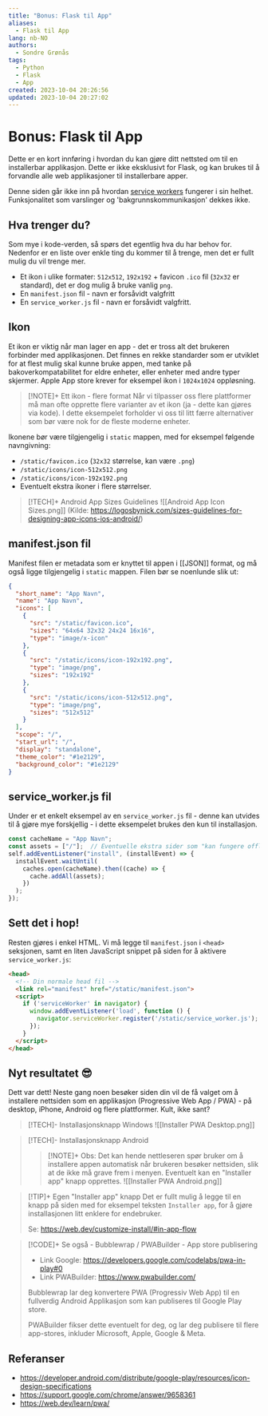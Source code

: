 ```yaml
---
title: "Bonus: Flask til App"
aliases:
  - Flask til App
lang: nb-NO
authors:
  - Sondre Grønås
tags:
  - Python
  - Flask
  - App
created: 2023-10-04 20:26:56
updated: 2023-10-04 20:27:02
---
```

# Bonus: Flask til App
Dette er en kort innføring i hvordan du kan gjøre ditt nettsted om til en installerbar applikasjon. Dette er ikke eksklusivt for Flask, og kan brukes til å forvandle alle web applikasjoner til installerbare apper.

Denne siden går ikke inn på hvordan [service workers](https://web.dev/learn/pwa/service-workers/) fungerer i sin helhet. Funksjonalitet som varslinger og 'bakgrunnskommunikasjon' dekkes ikke.

## Hva trenger du?
Som mye i kode-verden, så spørs det egentlig hva du har behov for. Nedenfor er en liste over enkle ting du kommer til å trenge, men det er fullt mulig du vil trenge mer.

- Et ikon i ulike formater: `512x512`, `192x192` + favicon `.ico` fil (`32x32` er standard), det er dog mulig å bruke vanlig `png`.
- En `manifest.json` fil - navn er forsåvidt valgfritt
- En `service_worker.js` fil - navn er forsåvidt valgfritt.

## Ikon
Et ikon er viktig når man lager en app - det er tross alt det brukeren forbinder med applikasjonen. Det finnes en rekke standarder som er utviklet for at flest mulig skal kunne bruke appen, med tanke på bakoverkompatabilitet for eldre enheter, eller enheter med andre typer skjermer. Apple App store krever for eksempel ikon i `1024x1024` oppløsning.

> [!NOTE]+ Ett ikon - flere format
> Når vi tilpasser oss flere plattformer må man ofte opprette flere varianter av et ikon (ja - dette kan gjøres via kode). I dette eksempelet forholder vi oss til litt færre alternativer som bør være nok for de fleste moderne enheter.

Ikonene bør være tilgjengelig i `static` mappen, med for eksempel følgende navngivning:

- `/static/favicon.ico` (`32x32` størrelse, kan være `.png`)
- `/static/icons/icon-512x512.png`
- `/static/icons/icon-192x192.png`
- Eventuelt ekstra ikoner i flere størrelser.

> [!TECH]+ Android App Sizes Guidelines
> ![[Android App Icon Sizes.png]] 
> (Kilde: https://logosbynick.com/sizes-guidelines-for-designing-app-icons-ios-android/)

## manifest.json fil
Manifest filen er metadata som er knyttet til appen i [[JSON]] format, og må også ligge tilgjengelig i `static` mappen. Filen bør se noenlunde slik ut:

```json title="/static/manifest.json"
{  
  "short_name": "App Navn",  
  "name": "App Navn",
  "icons": [  
    {  
      "src": "/static/favicon.ico",  
      "sizes": "64x64 32x32 24x24 16x16",  
      "type": "image/x-icon"  
    },  
    {  
      "src": "/static/icons/icon-192x192.png",  
      "type": "image/png",  
      "sizes": "192x192"  
    },  
    {  
      "src": "/static/icons/icon-512x512.png",  
      "type": "image/png",  
      "sizes": "512x512"  
    }  
  ],  
  "scope": "/",  
  "start_url": "/",  
  "display": "standalone",  
  "theme_color": "#1e2129",  
  "background_color": "#1e2129"  
}
```

## service_worker.js fil
Under er et enkelt eksempel av en `service_worker.js` fil - denne kan utvides til å gjøre mye forskjellig - i dette eksempelet brukes den kun til installasjon.

```js title="/static/service_worker.js"
const cacheName = "App Navn";  
const assets = ["/"];  // Eventuelle ekstra sider som "kan fungere offline", ikke nødvendig
self.addEventListener("install", (installEvent) => {  
  installEvent.waitUntil(  
    caches.open(cacheName).then((cache) => {  
      cache.addAll(assets);  
    })  
  );  
});
```

## Sett det i hop!
Resten gjøres i enkel HTML. Vi må legge til `manifest.json` i `<head>` seksjonen, samt en liten JavaScript snippet på siden for å aktivere `service_worker.js`:

```html
<head>
  <!-- Din normale head fil -->
  <link rel="manifest" href="/static/manifest.json">
  <script>
    if ('serviceWorker' in navigator) {
      window.addEventListener('load', function () {
        navigator.serviceWorker.register('/static/service_worker.js');
      });
    }
  </script>
</head>
```

## Nyt resultatet 😎
Dett var dett! Neste gang noen besøker siden din vil de få valget om å installere nettsiden som en applikasjon (Progressive Web App / PWA) - på desktop, iPhone, Android og flere plattformer. Kult, ikke sant?

> [!TECH]- Installasjonsknapp Windows
> ![[Installer PWA Desktop.png]]

> [!TECH]- Installasjonsknapp Android
>> [!NOTE]+
>> Obs: Det kan hende nettleseren spør bruker om å installere appen automatisk når brukeren besøker nettsiden, slik at de ikke må grave frem i menyen. Eventuelt kan en "Installer app" knapp opprettes.
> ![[Installer PWA Android.png]]

> [!TIP]+ Egen "Installer app" knapp
 > Det er fullt mulig å legge til en knapp på siden med for eksempel teksten `Installer app`, for å gjøre installasjonen litt enklere for endebruker.
 > 
 > Se: https://web.dev/customize-install/#in-app-flow

> [!CODE]+ Se også - Bubblewrap / PWABuilder - App store publisering
> - Link Google: https://developers.google.com/codelabs/pwa-in-play#0
> - Link PWABuilder: https://www.pwabuilder.com/
> 
> Bubblewrap lar deg konvertere PWA (Progressiv Web App) til en fullverdig Android Applikasjon som kan publiseres til Google Play store.
> 
> PWABuilder fikser dette eventuelt for deg, og lar deg publisere til flere app-stores, inkluder Microsoft, Apple, Google & Meta.

## Referanser
- https://developer.android.com/distribute/google-play/resources/icon-design-specifications
- https://support.google.com/chrome/answer/9658361
- https://web.dev/learn/pwa/
